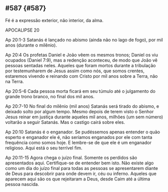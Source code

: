 ## #587 {#587}

Fé é a expressão exterior, não interior, da alma.

APOCALIPSE 20

Ap 20:1-3 Satanás é lançado no abismo (ainda não no lago de fogo), por mil anos (durante o milênio).

Ap 20:4 Os profetas Daniel e João vêem os mesmos tronos; Daniel os viu ocupados (Daniel 7:9), mas a redenção aconteceu, de modo que João vê pessoas sentadas neles. Aqueles que foram mortos durante a tribulação por testemunharem de Jesus assim como nós, que somos crentes, estaremos vivendo e reinando com Cristo por mil anos sobre a Terra, não na Terra.

Ap 20:5-6 Cada pessoa morta ficará em seu túmulo até o julgamento do grande trono branco, no final dos mil anos.

Ap 20:7-10 No final do milênio (mil anos) Satanás será tirado do abismo, e deixado solto por algum tempo. Mesmo depois de terem visto o Senhor Jesus reinar em justiça durante aqueles mil anos, milhões (um sem número) voltarão a seguir Satanás. Mas o castigo cairá sobre eles.

Ap 20:10 Satanás é o enganador. Se pudéssemos apenas entender o quão esperto e enganador ele é, não seríamos enganados por ele com tanta frequência como somos hoje. E lembre-se de que ele é um enganador religioso. Aqui está o seu terrível fim.

Ap 20:11-15 Agora chega o juízo final. Somente os perdidos são apresentados aqui. Certifique-se de entender bem isto. Não existe algo como um dia do juízo final para todas as pessoas se apresentarem diante de Deus para descobrir para onde devem ir, céu ou inferno. Aqueles que aparecem aqui são os que rejeitaram a Deus, desde Caim até a última pessoa nascida.